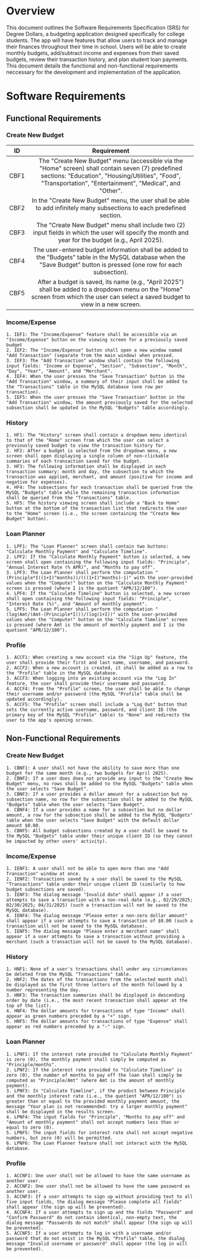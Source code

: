 # Overview

This document outlines the Software Requirements Specification (SRS) for Degree Dollars, a budgeting application designed specifically for college students. The app will have features that allow users to track and manage their finances throughout their time in school. Users will be able to create monthly budgets, add/subtract income and expenses from their saved budgets, review their transaction history, and plan student loan payments. This document details the functional and non-functional requirements neccessary for the development and implementation of the application.

# Software Requirements

## Functional Requirements

### Create New Budget

| ID  | Requirement     | 
| :-------------: | :----------: | 
| CBF1 | The "Create New Budget" menu (accessible via the "Home" screen) shall contain seven (7) predefined sections: "Education", "Housing/Utilities", "Food", "Transportation", "Entertainment", "Medical", and "Other". | 
| CBF2 | In the "Create New Budget" menu, the user shall be able to add infinitely many subsections to each predefined section. | 
| CBF3 | The "Create New Budget" menu shall include two (2) input fields in which the user will specify the month and year for the budget (e.g., April 2025). | 
| CBF4 | The user-entered budget information shall be added to the "Budgets" table in the MySQL database when the "Save Budget" button is pressed (one row for each subsection). |
| CBF5 | After a budget is saved, its name (e.g., "April 2025") shall be added to a dropdown menu on the "Home" screen from which the user can select a saved budget to view in a new screen. |

### Income/Expense

    1. IEF1: The "Income/Expense" feature shall be accessible via an "Income/Expense" button on the viewing screen for a previously saved budget
    2. IEF2: The "Income/Expense" button shall open a new window named "Add Transaction" (separate from the main window) when pressed.
    3. IEF3: The "Add Transaction" window shall contain the following input fields: "Income or Expense", "Section", "Subsection", "Month", "Day", "Year", "Amount", and "Merchant".
    4. IEF4: When the user presses the "Save Transaction" button in the "Add Transaction" window, a summary of their input shall be added to the "Transactions" table in the MySQL database (one row per transaction).
    5. IEF5: When the user presses the "Save Transaction" button in the "Add Transaction" window, the amount previously saved for the selected subsection shall be updated in the MySQL "Budgets" table accordingly.

### History

    1. HF1: The "History" screen shall contain a dropdown menu identical to that of the "Home" screen from which the user can select a previously saved budget to view the transaction history for.
    2. HF2: After a budget is selected from the dropdown menu, a new screen shall open displaying a single column of non-clickable summaries of each transaction saved for the budget.
    3. HF3: The following information shall be displayed in each transaction summary: month and day, the subsection to which the transaction was applied, merchant, and amount (positive for income and negative for expenses).
    4. HF4: The subsections for each transaction shall be queried from the MySQL "Budgets" table while the remaining transaction information shall be queried from the "Transactions" table.
    5. HF5: The history viewing screen shall include a "Back to Home" button at the bottom of the transaction list that redirects the user to the "Home" screen (i.e., the screen containing the "Create New Budget" button).

### Loan Planner

    1. LPF1: The "Loan Planner" screen shall contain two buttons: "Calculate Monthly Payment" and "Calculate Timeline".
    2. LPF2: If the "Calculate Monthly Payment" button is selected, a new screen shall open containing the following input fields: "Principle", "Annual Interest Rate (% APR)", and "Months to pay off".
    3. LPF3: The Loan Planner shall perform the computation "(Principle*I((1+I)^months))/(((1+I)^months)-1)" with the user-provided values when the "Compute!" button on the "Calculate Monthly Payment" screen is pressed (where I is the quotient "APR/12/100").
    4. LPF4: If the "Calculate Timeline" button is selected, a new screen shall open containing the following input fields: "Principle", "Interest Rate (%)", and "Amount of monthly payment".
    5. LPF5: The Loan Planner shall perform the computation "(log(Amt/(Amt-(Principle*I)))/(log(1+I))" with the user-provided values when the "Compute!" button on the "Calculate Timeline" screen is pressed (where Amt is the amount of monthly payment and I is the quotient "APR/12/100").

### Profile

    1. ACCF1: When creating a new account via the "Sign Up" feature, the user shall provide their first and last name, username, and password.
    2. ACCF2: When a new account is created, it shall be added as a row to the "Profile" table in the MySQL database.
    3. ACCF3: When logging into an existing account via the "Log In" feature, the user shall provide their username and password.
    4. ACCF4: From the "Profile" screen, the user shall be able to change their username and/or password (the MySQL "Profile" table shall be updated accordingly).
    5. ACCF5: The "Profile" screen shall include a "Log Out" button that sets the currently active username, password, and client ID (the primary key of the MySQL "Profile" table) to "None" and redirects the user to the app's opening screen.

## Non-Functional Requirements

### Create New Budget

    1. CBNF1: A user shall not have the ability to save more than one budget for the same month (e.g., two budgets for April 2025).
    2. CBNF2: If a user does does not provide any input to the "Create New Budget" menu, no rows shall be added to the MySQL "Budgets" table when the user selects "Save Budget".
    3. CBNF3: If a user provides a dollar amount for a subsection but no subsection name, no row for the subsection shall be added to the MySQL "Budgets" table when the user selects "Save Budget".
    4. CBNF4: If a user provides a name for a subsection but no dollar amount, a row for the subsection shall be added to the MySQL "Budgets" table when the user selects "Save Budget" with the default dollar amount $0.00.
    5. CBNF5: All budget subsections created by a user shall be saved to the MySQL "Budgets" table under their unique client ID (so they cannot be impacted by other users' activity).
  
### Income/Expense

    1. IENF1: A user shall not be able to open more than one "Add Transaction" window at once.
    2. IENF2: Transactions saved by a user shall be saved to the MySQL "Transactions" table under their unique client ID (similarly to how budget subsections are saved).
    3. IENF3: The dialog message "Invalid date" shall appear if a user attempts to save a transaction with a non-real date (e.g., 02/29/2025; 02/30/2025; 04/31/2025) (such a transaction will not be saved to the MySQL database).
    4. IENF4: The dialog message "Please enter a non-zero dollar amount" shall appear if a user attempts to save a transaction of $0.00 (such a transaction will not be saved to the MySQL database).
    5. IENF5: The dialog message "Please enter a merchant name" shall appear if a user attempts to save a transaction without providing a merchant (such a transaction will not be saved to the MySQL database). 

### History

    1. HNF1: None of a user's transactions shall under any circumstances be deleted from the MySQL "Transactions" table.
    2. HNF2: The dates of the transactions from the selected month shall be displayed as the first three letters of the month followed by a number representing the day.
    3. HNF3: The transaction summaries shall be displayed in descending order by date (i.e., the most recent transaction shall appear at the top of the list).
    4. HNF4: The dollar amounts for transactions of type "Income" shall appear as green numbers preceded by a "+" sign.
    5. HNF5: The dollar amounts for transactions of type "Expense" shall appear as red numbers preceded by a "-" sign.

### Loan Planner

    1. LPNF1: If the interest rate provided to "Calculate Monthly Payment" is zero (0), the monthly payment shall simply be computed as "Principle/months".
    2. LPNF2: If the interest rate provided to "Calculate Timeline" is zero (0), the number of months to pay off the loan shall simply be computed as "Principle/Amt" (where Amt is the amount of monthly payment).
    3. LPNF3: In "Calculate Timeline", if the product between Principle and the monthly interest rate (i.e., the quotient "APR/12/100") is greater than or equal to the provided monthly payment amount, the message "Your plan is not recommended: try a larger monthly payment" shall be displayed in the results screen.
    4. LPNF4: The input fields for "Principle", "Months to pay off" and "Amount of monthly payment" shall not accept numbers less than or equal to zero (0).
    5. LPNF5: The input fields for interest rate shall not accept negative numbers, but zero (0) will be permitted.
    6. LPNF6: The Loan Planner feature shall not interact with the MySQL database.

### Profile

    1. ACCNF1: One user shall not be allowed to have the same username as another user.
    2. ACCNF2: One user shall not be allowed to have the same password as another user.
    3. ACCNF3: If a user attempts to sign up without providing text to all five input fields, the dialog message "Please complete all fields" shall appear (the sign up will be prevented).
    4. ACCNF4: If a user attempts to sign up and the fields "Password" and "Confirm Password" do not contain identical, non-empty text, the dialog message "Passwords do not match" shall appear (the sign up will be prevented).
    5. ACCNF5: If a user attempts to log in with a username and/or password that do not exist in the MySQL "Profile" table, the dialog message "Invalid username or password" shall appear (the log in will be prevented).
